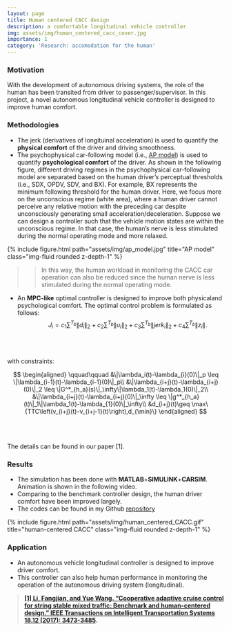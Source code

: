 ```yaml
---
layout: page
title: Human centered CACC design
description: a comfortable longitudinal vehicle controller
img: assets/img/human_centered_cacc_cover.jpg
importance: 1
category: 'Research: accomodation for the human'
---
```


### Motivation

With the development of autonomous driving systems, the role of the human has been transited from driver to passenger/supervisor. In this project, a novel autonomous longitudinal vehicle controller is designed to improve human comfort. 

### Methodologies 

* The jerk (derivatives of longituinal acceleration) is used to quantify the **physical comfort** of the driver and driving smoothness. 
* The psychophysical car-following model (i.e., [AP model](https://ieeexplore.ieee.org/abstract/document/1504791)) is used to quantify **psychological comfort** of the driver. As shown in the following figure, different driving regimes in the psychophysical car-following model are separated based on the human driver’s perceptual thresholds (i.e., SDX, OPDV, SDV, and BX). For example, BX represents the minimum following threshold for the human driver. Here, we focus more on the unconscious regime (white area), where a human driver cannot perceive any relative motion with the preceding car despite unconsciously generating small acceleration/deceleration. Suppose we can design a controller such that the vehicle motion states are within the unconscious regime. In that case, the human’s nerve is less stimulated during the normal operating mode and more relaxed.

<div class="row justify-content-sm-center">
{% include figure.html path="assets/img/ap_model.jpg" title="AP model" class="img-fluid rounded z-depth-1" %}
</div>

>> In this way, the human workload in monitoring the CACC car operation can also be reduced since the human nerve is less stimulated during the normal operating mode. 

* An **MPC-like** optimal controller is designed to improve both physicaland psychological comfort. The optimal control problem is formulated as follows:
$$
\qquad J_i=c_1 \sum^{T_b} \| d_i \|_2  + c_2 \sum^{T_b}\|u_i\|_2 + c_3 \sum^{T_b} \|jerk_i \|_2 + c_4 \sum^{T_b} \| z_i \|.
\label{cost_function}
$$<br>

$$\qquad$$ with constraints:

$$
\begin{aligned}
\qquad\qquad  &\|\lambda_i(t)-\lambda_{i}(0)\|_p \leq \|\lambda_{i-1}(t)-\lambda_{i-1}(0)\|_p\\
&\|\lambda_{i+j}(t)-\lambda_{i+j}(0)\|_2 \leq \|G^*_{h_a}(s)\|_\infty\|\lambda_1(t)-\lambda_1(0)\|_2\\
&\|\lambda_{i+j}(t)-\lambda_{i+j}(0)\|_\infty \leq \|g^*_{h_a}(t)\|_1\|\lambda_1(t)-\lambda_{1}(0)\|_\infty\\
&d_{i+j}(t)\geq \max\{TTC\left(v_{i+j}(t)-v_{i+j-1}(t)\right),d_{\min}\}
\end{aligned}
$$<br>

$$\qquad$$The details can be found in our paper [1].<br>

### Results

* The simulation has been done with **MATLAB**+**SIMULINK**+**CARSIM**. Animation is shown in the following video. 
* Comparing to the benchmark controller design, the human driver comfort have been improved largely. 
* The codes can be found in my Github [repository](https://github.com/FangjianLi/Human_Centered_CACC) 

<div class="row justify-content-sm-center">
{% include figure.html path="assets/img/human_centered_CACC.gif" title="human-centered CACC" class="img-fluid rounded z-depth-1" %}
</div>
  
### Application
* An autonomous vehicle longitudinal controller is designed to improve driver comfort. 
* This controller can also help human performance in monitoring the operation of the autonomous driving system (longitudinal). 

>**[[1] Li, Fangjian, and Yue Wang. “Cooperative adaptive cruise control for string stable mixed traffic: Benchmark and human-centered design.” IEEE Transactions on Intelligent Transportation Systems 18.12 (2017): 3473-3485](https://ieeexplore.ieee.org/abstract/document/8094925).**
